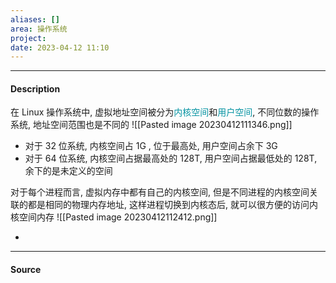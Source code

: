 ```yaml
---
aliases: []
area: 操作系统
project: 
date: 2023-04-12 11:10
---
```

---
#### Description
在 Linux 操作系统中, 虚拟地址空间被分为<font color="#0593A2">内核空间</font>和<font color="#0593A2">用户空间</font>, 不同位数的操作系统, 地址空间范围也是不同的
![[Pasted image 20230412111346.png]]
- 对于 32 位系统, 内核空间占 1G , 位于最高处, 用户空间占余下 3G
- 对于 64 位系统, 内核空间占据最高处的 128T, 用户空间占据最低处的 128T, 余下的是未定义的空间

对于每个进程而言, 虚拟内存中都有自己的内核空间, 但是不同进程的内核空间关联的都是相同的物理内存地址, 这样进程切换到内核态后, 就可以很方便的访问内核空间内存
![[Pasted image 20230412112412.png]]

- 



---
#### Source
